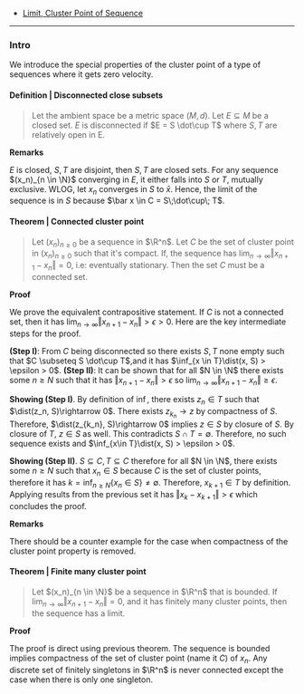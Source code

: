 - [Limit, Cluster Point of Sequence](../../MATH%20000%20Math%20Essential/Analysis/Limit,%20Cluster%20Point%20of%20Sequence.md)


---
### **Intro**

We introduce the special properties of the cluster point of a type of sequences where it gets zero velocity. 

#### **Definition | Disconnected close subsets**
> Let the ambient space be a metric space $(M, d)$. 
> Let $E \subseteq M$ be a closed set. 
> $E$ is disconnected if $E = S \dot\cup T$ where $S, T$ are relatively open in E. 

**Remarks**

$E$ is closed, $S, T$ are disjoint, then $S, T$ are closed sets. 
For any sequence $(x_n)_{n \in \N}$ converging in $E$, it either falls into $S$ or $T$, mutually exclusive. 
WLOG, let $x_n$ converges in $S$ to $\bar x$. 
Hence, the limit of the sequence is in $S$ because $\bar x \in C = S\;\dot\cup\; T$. 


#### **Theorem | Connected cluster point**
> Let $(x_n)_{n \ge 0}$ be a sequence in $\R^n$. 
> Let $C$ be the set of cluster point in $(x_n)_{n \ge 0}$ such that it's compact. 
> If, the sequence has $\lim_{n \rightarrow \infty} \Vert x_{n + 1} - x_n\Vert = 0$, i.e: eventually stationary. 
> Then the set $C$ must be a connected set. 


**Proof**

We prove the equivalent contrapositive statement. 
If $C$ is not a connected set, then it has $\lim_{n\rightarrow \infty} \Vert x_{n + 1} - x_n\Vert > \epsilon > 0$. 
Here are the key intermediate steps for the proof. 

**(Step I)**: From $C$ being disconnected so there exists $S, T$ none empty such that $C \subseteq S \dot\cup T$,and it has $\inf_{x \in T}\dist(x, S) > \epsilon > 0$. 
**(Step II)**: It can be shown that for all $N \in \N$ there exists some $n \ge N$ such that it has $\Vert x_{n + 1} - x_n\Vert > \epsilon$ so $\lim_{n\rightarrow \infty} \Vert x_{n + 1} - x_n\Vert \ge \epsilon$. 

**Showing (Step I)**. 
By definition of $\inf$, there exists $z_n \in T$ such that $\dist(z_n, S)\rightarrow 0$. 
There exists $z_{k_n} \rightarrow z$ by compactness of $S$. 
Therefore, $\dist(z_{k_n}, S)\rightarrow 0$ implies $z \in S$ by closure of $S$. 
By closure of $T$, $z \in S$ as well. 
This contradicts $S\cap T = \emptyset$. 
Therefore, no such sequence exists and $\inf_{x\in T}\dist(x, S) > \epsilon > 0$. 

**Showing (Step II)**. 
$S \subseteq C, T\subseteq C$ therefore for all $N \in \N$, there exists some $n\ge N$ such that $x_n \in S$ because $C$ is the set of cluster points, therefore it has $k =\inf_{n \ge N} \{x_n \in S\}\neq \emptyset$. 
Therefore, $x_{k + 1}\in T$ by definition. 
Applying results from the previous set it has $\Vert x_k - x_{k + 1}\Vert > \epsilon$ which concludes the proof. 

**Remarks**

There should be a counter example for the case when compactness of the cluster point property is removed.


#### **Theorem | Finite many cluster point**
> Let $(x_n)_{n \in \N}$ be a sequence in $\R^n$ that is bounded. 
> If $\lim_{n\rightarrow \infty} \Vert x_{n + 1} - x_n\Vert = 0$, and it has finitely many cluster points, then the sequence has a limit.

**Proof**

The proof is direct using previous theorem. 
The sequence is bounded implies compactness of the set of cluster point (name it $C$) of $x_n$. 
Any discrete set of finitely singletons in $\R^n$ is never connected except the case when there is only one singleton. 

